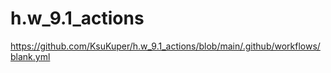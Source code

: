 # h.w_9.1_actions
https://github.com/KsuKuper/h.w_9.1_actions/blob/main/.github/workflows/blank.yml

